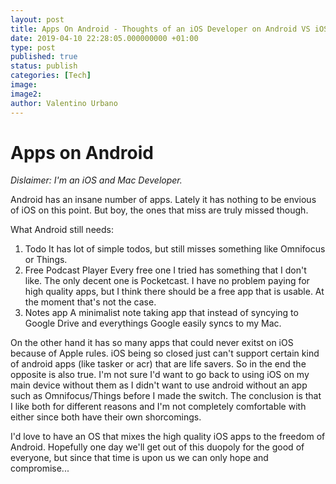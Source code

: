 ```yaml
---
layout: post
title: Apps On Android - Thoughts of an iOS Developer on Android VS iOS
date: 2019-04-10 22:28:05.000000000 +01:00
type: post
published: true
status: publish
categories: [Tech]
image:
image2:
author: Valentino Urbano
---
```

# Apps on Android

*Dislaimer: I'm an iOS and Mac Developer.*

Android has an insane number of apps. Lately it has nothing to be envious of iOS on this point. But boy, the ones that miss are truly missed though.

What Android still needs:

1.  Todo
    It has lot of simple todos, but still misses something like Omnifocus or Things.
2.  Free Podcast Player
    Every free one I tried has something that I don't like. The only decent one is Pocketcast. I have no problem paying for high quality apps, but I think there should be a free app that is usable. At the moment that's not the case.
3. Notes app
  A minimalist note taking app that instead of syncying to Google Drive and everythings Google easily syncs to my Mac.

On the other hand it has so many apps that could never exitst on iOS because of Apple rules. iOS being so closed just can't support certain kind of android apps (like tasker or acr) that are life savers. So in the end the opposite is also true. I'm not sure I'd want to go back to using iOS on my main device without them as I didn't want to use android without an app such as Omnifocus/Things before I made the switch. The conclusion is that I like both for different reasons and I'm not completely comfortable with either since both have their own shorcomings.

I'd love to have an OS that mixes the high quality iOS apps to the freedom of Android. Hopefully one day we'll get out of this duopoly for the good of everyone, but since that time is upon us we can only hope and compromise...
